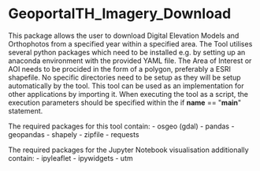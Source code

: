 # GeoportalTH_Imagery_Download

This package allows the user to download Digital Elevation Models and Orthophotos 
from a specified year within a specified area. The Tool utilises several python packages
which need to be installed e.g. by setting up an anaconda environment with the provided YAML 
file. The Area of Interest or AOI needs to be procided in the form of a polygon, 
preferably a ESRI shapefile. No specific directories need to be setup as they will be 
setup automatically by the tool. This tool can be used as an implementation for other 
applications by importing it. When executing the tool as a script, the execution 
parameters should be specified within the if __name__ == "__main__" statement.

The required packages for this tool contain:
	- osgeo (gdal)
	- pandas
	- geopandas
	- shapely
	- zipfile
	- requests

The required packages for the Jupyter Notebook visualisation additionally contain:
	- ipyleaflet
	- ipywidgets
	- utm
